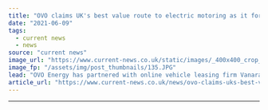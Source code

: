 ```yaml
---
title: "OVO claims UK's best value route to electric motoring as it forges Vanarama EV leasing deal"
date: "2021-06-09"
tags: 
  - current news
  - news
source: "current news"
image_url: "https://www.current-news.co.uk/static/images/_400x400_crop_center-center/OVO_Charger.JPG"
image_fp: "/assets/img/post_thumbnails/135.JPG"
lead: "​OVO Energy has partnered with online vehicle leasing firm Vanarama to offer electric vehicle (EV) leasing deals through a new partner site."
article_url: "https://www.current-news.co.uk/news/ovo-claims-uks-best-value-route-to-electric-motoring-as-it-forges-vanarama-ev-leasing-deal?utm_source=rss-feeds&utm_medium=rss&utm_campaign=rss"
---
```


---

